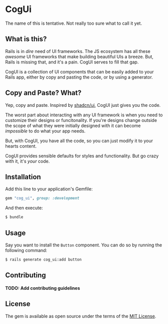 # CogUi
The name of this is tentative. Not really too sure what to call it yet.

## What is this?

Rails is in _dire_ need of UI frameworks. The JS ecosystem has all these _awesome_ UI frameworks that make building beautiful
UIs a breeze. But, Rails is missing that, and it's a pain. CogUI serves to fill that gap.

CogUI is a collection of UI components that can be easily added to your Rails app, either by copy and pasting the code, or by using a generator.

## Copy and Paste? What?

Yep, copy and paste. Inspired by [shadcn/ui](https://ui.shadcn.com/docs), CogUI just gives you the code.

The worst part about interacting with any UI framework is when you need to customize their designs or funcitonality. If you're designs change outside
the scope of what they were initially designed with it can become _impossible_ to do what your app needs.

But, with CogUI, you have all the code, so you can just modify it to your hearts content.

CogUI provides sensible defaults for styles and functionality. But go crazy with it, it's _your_ code.

## Installation
Add this line to your application's Gemfile:

```ruby
gem "cog_ui", group: :development
```

And then execute:
```bash
$ bundle
```

## Usage
Say you want to install the `Button` component. You can do so by running the following command:

```bash
$ rails generate cog_ui:add button
```

## Contributing
#### TODO: Add contributing guidelines

## License
The gem is available as open source under the terms of the [MIT License](https://opensource.org/licenses/MIT).
